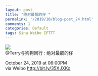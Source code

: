 ```yaml
---
layout: post
title: "绝对最靓的仔 ​"
permalink: '/2019/10/blog-post_24.html'
comments: 1
categories: Default
tags: Sina Weibo IFTTT
---
```

![](http://wx3.sinaimg.cn/large/504ad6f9ly1g89g1ek563j20g80g8mzv.jpg)  
@Terry与狗狗同行 : 绝对最靓的仔 ​  
  
October 24, 2019 at 06:00PM  
via Weibo http://bit.ly/35XJXKd